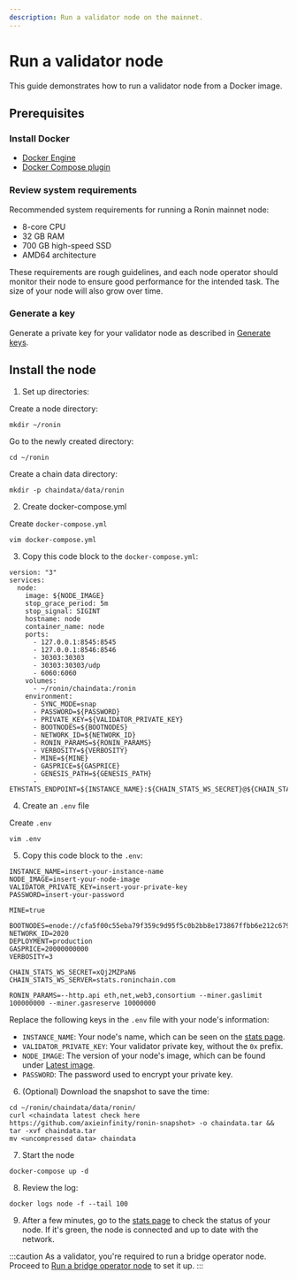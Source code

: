 ```yaml
---
description: Run a validator node on the mainnet.
---
```


# Run a validator node
This guide demonstrates how to run a validator node from a Docker image.

## Prerequisites
### Install Docker
* [Docker Engine](https://docs.docker.com/engine/install/)
* [Docker Compose plugin](https://docs.docker.com/compose/install/)

### Review system requirements
Recommended system requirements for running a Ronin mainnet node:
* 8-core CPU
* 32 GB RAM
* 700 GB high-speed SSD
* AMD64 architecture

These requirements are rough guidelines, and each node operator
should monitor their node to ensure good performance for the intended task.
The size of your node will also grow over time.

### Generate a key
Generate a private key for your validator node as described in [Generate keys](/docs/node-operators/generate-keys).

## Install the node 
1. Set up directories:

Create a node directory:

```
mkdir ~/ronin
```

Go to the newly created directory:

```
cd ~/ronin
```

Create a chain data directory:

```
mkdir -p chaindata/data/ronin
```

2. Create docker-compose.yml

Create `docker-compose.yml` 

```
vim docker-compose.yml
```

3. Copy this code block to the `docker-compose.yml`:

```
version: "3"
services:
  node:
    image: ${NODE_IMAGE}
    stop_grace_period: 5m
    stop_signal: SIGINT
    hostname: node
    container_name: node
    ports:
      - 127.0.0.1:8545:8545
      - 127.0.0.1:8546:8546
      - 30303:30303
      - 30303:30303/udp
      - 6060:6060
    volumes:
      - ~/ronin/chaindata:/ronin
    environment:
      - SYNC_MODE=snap
      - PASSWORD=${PASSWORD}
      - PRIVATE_KEY=${VALIDATOR_PRIVATE_KEY}
      - BOOTNODES=${BOOTNODES}
      - NETWORK_ID=${NETWORK_ID}
      - RONIN_PARAMS=${RONIN_PARAMS}
      - VERBOSITY=${VERBOSITY}
      - MINE=${MINE}
      - GASPRICE=${GASPRICE}
      - GENESIS_PATH=${GENESIS_PATH}
      - ETHSTATS_ENDPOINT=${INSTANCE_NAME}:${CHAIN_STATS_WS_SECRET}@${CHAIN_STATS_WS_SERVER}:443
```

4. Create an `.env` file

Create `.env`
```
vim .env
```

5. Copy this code block to the `.env`: 

```
INSTANCE_NAME=insert-your-instance-name
NODE_IMAGE=insert-your-node-image
VALIDATOR_PRIVATE_KEY=insert-your-private-key
PASSWORD=insert-your-password

MINE=true

BOOTNODES=enode://cfa5f00c55eba79f359c9d95f5c0b2bb8e173867ffbb6e212c6799a52918502519e56650970e34caf1cd17418d4da46c3243588578886c3b4f8c42d1934bf108@104.198.242.88:30303,enode://f500391c41906a1dae249df084a3d1659fe602db671730b2778316114a5f7df44a0c6864a8dfffdc380fc81c6965dd911338e0e2591eb78a506857015d166250@34.135.18.26:30303,enode://fc7b8ceafe16e6f79ab2da3e73d0a3163d0c28efe0778863102f8f27758986fe28c1540a9a0bbdff29ab93ad1c5803462efe6c98165bbb404d9d099a55f1d2c9@130.211.208.201:30303
NETWORK_ID=2020
DEPLOYMENT=production
GASPRICE=20000000000
VERBOSITY=3

CHAIN_STATS_WS_SECRET=xQj2MZPaN6
CHAIN_STATS_WS_SERVER=stats.roninchain.com

RONIN_PARAMS=--http.api eth,net,web3,consortium --miner.gaslimit 100000000 --miner.gasreserve 10000000
```

Replace the following keys in the `.env` file with your node's information:
* `INSTANCE_NAME`: Your node's name, which can be seen on the [stats page](https://stats.roninchain.com/).
* `VALIDATOR_PRIVATE_KEY`: Your validator private key, without the `0x` prefix.
* `NODE_IMAGE`: The version of your node's image, which can be found under [Latest image](/docs/node-operators/upgrade#latest-image).
* `PASSWORD`: The password used to encrypt your private key.

6. (Optional) Download the snapshot to save the time:

```
cd ~/ronin/chaindata/data/ronin/
curl <chaindata latest check here https://github.com/axieinfinity/ronin-snapshot> -o chaindata.tar && tar -xvf chaindata.tar
mv <uncompressed data> chaindata
```

7. Start the node

```
docker-compose up -d
```

8. Review the log:

```
docker logs node -f --tail 100
```

9. After a few minutes, go to the [stats page](https://stats.roninchain.com/) to check the status of your node. If it's green, the node is connected and up to date with the network.

:::caution
As a validator, you're required to run a bridge operator node. Proceed to [Run a bridge operator node](./bridge.md) to set it up.
:::
